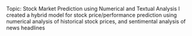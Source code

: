 Topic: Stock Market Prediction using Numerical and Textual Analysis
I created a hybrid model for stock price/performance prediction using numerical analysis of historical stock prices, and sentimental analysis of news headlines

